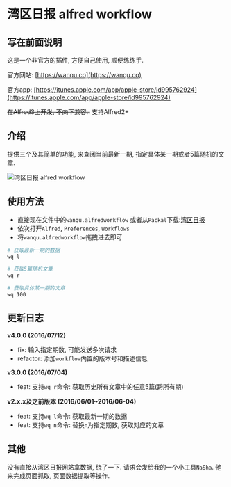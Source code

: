 # 湾区日报 alfred workflow

## 写在前面说明

这是一个非官方的插件, 方便自己使用, 顺便练练手.

官方网站: [https://wanqu.co](https://wanqu.co)

官方app: [https://itunes.apple.com/app/apple-store/id995762924](https://itunes.apple.com/app/apple-store/id995762924)

~~在Alfred3上开发, 不向下兼容..~~
支持Alfred2+

## 介绍

提供三个及其简单的功能, 来查阅当前最新一期, 指定具体某一期或者5篇随机的文章.

![湾区日报 alfred workflow](https://raw.githubusercontent.com/yPangXie/wanqu-workflow/master/screenshot/wanqu-screenshot.png)

## 使用方法

 - 直接现在文件中的`wanqu.alfredworkflow` 或者从`Packal`下载:[湾区日报](http://www.packal.org/workflow/wan-qu-ri-bao-fei-guan-fang)
 - 依次打开`Alfred`, `Preferences`, `Workflows`
 - 将`wanqu.alfredworkflow`拖拽进去即可

```bash
# 获取最新一期的数据
wq l

# 获取5篇随机文章
wq r

# 获取具体某一期的文章
wq 100
```

## 更新日志

**v4.0.0 (2016/07/12)**

 - fix: 输入指定期数, 可能发送多次请求
 - refactor: 添加`workflow`内置的版本号和描述信息

**v3.0.0 (2016/07/04)**

 - feat: 支持`wq r`命令: 获取历史所有文章中的任意5篇(跨所有期)

**v2.x.x及之前版本 (2016/06/01~2016/06-04)**

 - feat: 支持`wq l`命令: 获取最新一期的数据
 - feat: 支持`wq n`命令: 替换`n`为指定期数, 获取对应的文章

## 其他

没有直接从湾区日报网站拿数据, 绕了一下. 请求会发给我的一个小工具`NaSha`. 他来完成页面抓取, 页面数据提取等操作.
